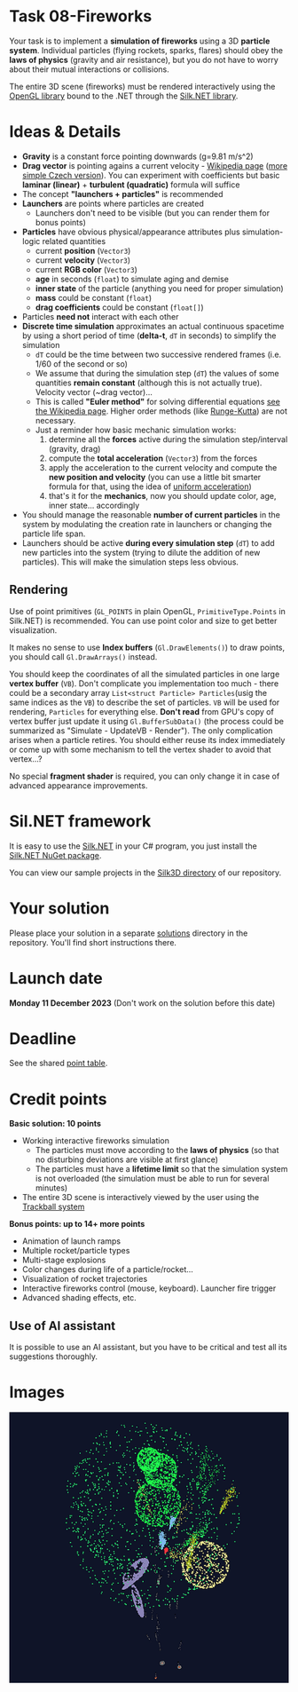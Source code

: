# Task 08-Fireworks
Your task is to implement a **simulation of fireworks** using a 3D **particle system**.
Individual particles (flying rockets, sparks, flares) should obey the **laws of physics**
(gravity and air resistance), but you do not have to worry about their mutual
interactions or collisions.

The entire 3D scene (fireworks) must be rendered interactively using the
[OpenGL library](https://www.opengl.org/) bound to the .NET through the
[Silk.NET library](https://github.com/dotnet/Silk.NET).

# Ideas & Details
* **Gravity** is a constant force pointing downwards (g=9.81 m/s^2)
* **Drag vector** is pointing agains a current velocity - [Wikipedia page](https://en.wikipedia.org/wiki/Drag_(physics))
  ([more simple Czech version](https://cs.wikipedia.org/wiki/Odpor_prost%C5%99ed%C3%AD)).
  You can experiment with coefficients but basic **laminar (linear)** +
  **turbulent (quadratic)** formula will suffice
* The concept **"launchers + particles"** is recommended
* **Launchers** are points where particles are created
  - Launchers don't need to be visible (but you can render them for bonus points)
* **Particles** have obvious physical/appearance attributes plus simulation-logic
  related quantities
  - current **position** (`Vector3`)
  - current **velocity** (`Vector3`)
  - current **RGB color** (`Vector3`)
  - **age** in seconds (`float`) to simulate aging and demise
  - **inner state** of the particle (anything you need for proper simulation)
  - **mass** could be constant (`float`)
  - **drag coefficients** could be constant (`float[]`)
* Particles **need not** interact with each other
* **Discrete time simulation** approximates an actual continuous spacetime by using a short
  period of time (**delta-t**, `dT` in seconds) to simplify the simulation
  - `dT` could be the time between two successive rendered frames
    (i.e. 1/60 of the second or so) 
  - We assume that during the simulation step (`dT`) the values of some
    quantities **remain constant** (although this is not actually true). Velocity
    vector (~drag vector)...
  -	This is called **"Euler method"** for solving differential equations
    [see the Wikipedia page](https://en.wikipedia.org/wiki/Euler_method).
    Higher order methods (like
    [Runge-Kutta](https://en.wikipedia.org/wiki/Runge%E2%80%93Kutta_methods)) are not necessary.
  - Just a reminder how basic mechanic simulation works:
    1. determine all the **forces** active during the simulation step/interval (gravity, drag)
    2. compute the **total acceleration** (`Vector3`) from the forces
    3. apply the acceleration to the current velocity and compute the **new position and velocity**
       (you can use a little bit smarter formula for that, using the idea of
       [uniform acceleration](https://en.wikipedia.org/wiki/Acceleration))
    4. that's it for the **mechanics**, now you should update color, age, inner state...
       accordingly
* You should manage the reasonable **number of current particles** in the
  system by modulating the creation rate in launchers or changing the
  particle life span.
* Launchers should be active **during every simulation step** (`dT`) to add new
  particles into the system (trying to dilute the addition of new particles).
  This will make the simulation steps less obvious.

## Rendering
Use of point primitives (`GL_POINTS` in plain OpenGL, `PrimitiveType.Points` in Silk.NET)
is recommended. You can use point color and size to get better visualization.

It makes no sense to use **Index buffers** (`Gl.DrawElements()`) to draw points,
you should call `Gl.DrawArrays()` instead.

You should keep the coordinates of all the simulated particles in one large
**vertex buffer** (`VB`). Don't complicate you implementation too much - there
could be a secondary array `List<struct Particle> Particles`(usig the same
indices as the `VB`) to describe the set of particles. `VB` will be used
for rendering, `Particles` for everything else. **Don't read** from GPU's copy
of vertex buffer just update it using `Gl.BufferSubData()` (the process could
be summarized as "Simulate - UpdateVB - Render").
The only complication arises when a particle retires. You should either reuse
its index immediately or come up with some mechanism to tell the vertex
shader to avoid that vertex...?

No special **fragment shader** is required, you can only change it in case of
advanced appearance improvements.

# Sil.NET framework
It is easy to use the [Silk.NET](https://github.com/dotnet/Silk.NET) in your C#
program, you just install the [Silk.NET NuGet package](https://www.nuget.org/packages/Silk.NET/).

You can view our sample projects in the
[Silk3D directory](../Silk3D/README.md) of our repository.

# Your solution
Please place your solution in a separate [solutions](solutions/README.md)
directory in the repository. You'll find short instructions there.

# Launch date
**Monday 11 December 2023**
(Don't work on the solution before this date)

# Deadline
See the shared [point table](https://docs.google.com/spreadsheets/d/1QLukOcSRPa5exOYW1eUfQWY2WoMjo1menbjQIU7Gvs4/edit?usp=sharing).

# Credit points
**Basic solution: 10 points**
* Working interactive fireworks simulation
  - The particles must move according to the **laws of physics** (so that no disturbing
    deviations are visible at first glance)
  - The particles must have a **lifetime limit** so that the simulation
    system is not overloaded (the simulation must be able to run for several minutes)
* The entire 3D scene is interactively viewed by the user using the [Trackball system](../Silk3D/shared/Trackball.cs)

**Bonus points: up to 14+ more points**
* Animation of launch ramps
* Multiple rocket/particle types
* Multi-stage explosions
* Color changes during life of a particle/rocket...
* Visualization of rocket trajectories
* Interactive fireworks control (mouse, keyboard). Launcher fire trigger
* Advanced shading effects, etc.

## Use of AI assistant
It is possible to use an AI assistant, but you have to be critical and
test all its suggestions thoroughly.

# Images
![KiLi](fireworks-KiLi.png)
